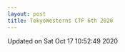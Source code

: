 ```yaml
---
layout: post
title: TokyoWesterns CTF 6th 2020
---
```


<!--break-->



Updated on Sat Oct 17 10:52:49 2020
